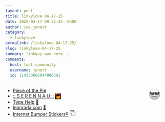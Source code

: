 ```yaml
---
layout: post
title: 𝚕𝚒𝚗𝚔𝚢𝚕𝚘𝚟𝚎 𝟶𝟺-𝟷𝟽-𝟸𝟻
date: 2025-04-17 09:32:45 -0400
author: joe jenett
category:
  - linkylove
permalink: /linkylove-04-17-25/
slug: linkylove-04-17-25
summary: linkguy was here...
comments: 
  host: toot.community
  username: jenett
  id: 114353602044806591
---
```

<img src="/images/elguy.png" alt="" width="40" style="position:relative;float:right;margin-right:18px;">

<ul class="linkylove">
	<li><a title="tanuki" href="https://pieceofthepie.neocities.org/">Piece of the Pie</a></li>
	<li><a title="Eunice" href="https://serennau.co.uk/">:: S E R E N N A U ::</a>  <a href="https://indieseek.xyz/" title="thx Brad!"><img src="/images/brad.png" width="18" height="18" alt="Indieseek.xyz" style="vertical-align:middle;"></a></li>
	<li><a title="by William Rous" href="https://william-rous.itch.io/type-help">Type Help</a> <a title="source" href="https://pinboard.in/u:roger">📌</a></li>
	<li><a title="Lean" href="https://leanrada.com/">leanrada.com</a> <a title="source" href="https://pinboard.in/u:ascarida">📌</a></li>
	<li><a title="Front Bumper" href="https://www.internetbumperstickers.com/frontbumper/">Internet Bumper Stickers®</a> <a title="dwt-archives: 02-04-23" href="https://dwt-archives.joejenett.com/02-04-23/"><img src="/images/stack.png" alt="" height="18"></a>
	</li>
</ul>
<a href="https://brid.gy/publish/mastodon"></a>